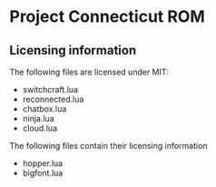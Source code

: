# Project Connecticut ROM

## Licensing information
The following files are licensed under MIT:
- switchcraft.lua
- reconnected.lua
- chatbox.lua
- ninja.lua
- cloud.lua

The following files contain their licensing information
- hopper.lua 
- bigfont.lua